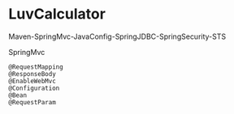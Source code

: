# LuvCalculator
Maven-SpringMvc-JavaConfig-SpringJDBC-SpringSecurity-STS

SpringMvc

	@RequestMapping
	@ResponseBody
	@EnableWebMvc
	@Configuration
	@Bean
	@RequestParam
	
